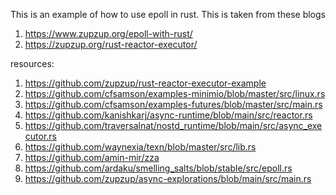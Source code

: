 This is an example of how to use epoll in rust. This is taken from these blogs 
1. https://www.zupzup.org/epoll-with-rust/ 
2. https://zupzup.org/rust-reactor-executor/ 

resources: 
1. https://github.com/zupzup/rust-reactor-executor-example 
2. https://github.com/cfsamson/examples-minimio/blob/master/src/linux.rs
3. https://github.com/cfsamson/examples-futures/blob/master/src/main.rs
4. https://github.com/kanishkarj/async-runtime/blob/main/src/reactor.rs 
5. https://github.com/traversalnat/nostd_runtime/blob/main/src/async_executor.rs
6. https://github.com/waynexia/texn/blob/master/src/lib.rs 
7. https://github.com/amin-mir/zza 
8. https://github.com/ardaku/smelling_salts/blob/stable/src/epoll.rs 
9. https://github.com/zupzup/async-explorations/blob/main/src/main.rs 

